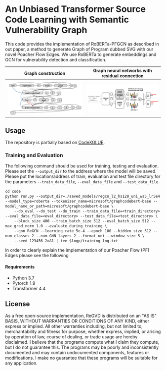 

# An Unbiased Transformer Source Code Learning with Semantic Vulnerability Graph

This code provides the implementation of RoBERTa-PFGCN as described in out paper, a method to generate Graph of 
Program dubbed SVG with our novel Poacher Flow Edges. We use RoBERTa to generate embeddings and GCN for vulnerability detection and classification.


Graph construction            |  Graph neural networks with residual connection
:-------------------------:|:-------------------------:
![](https://github.com/pial08/SemVulDet/blob/main/graph.png)  |  ![](https://github.com/pial08/SemVulDet/blob/main/arch.png)


## Usage
The repository is partially based on [CodeXGLUE](https://github.com/microsoft/CodeXGLUE/tree/main/Code-Code/Defect-detection).


### Training and Evaluation
The following command should be used for training, testing and evaluation. Please set the ```--output_dir``` to the address where the model will be saved. Please put the location/address of train, evaluation and test file directory for the parameters
```--train_data_file```, ```--eval_data_file``` and ```--test_data_file```. 

```shell
cd code
python run.py --output_dir=./saved_models/regcn_l2_hs128_uni_ws5_lr5e4 --model_type=roberta --tokenizer_name=microsoft/graphcodebert-base --model_name_or_path=microsoft/graphcodebert-base \
	--do_eval --do_test --do_train --train_data_file=<train_directory> --eval_data_file=<eval_directory> --test_data_file=<test_directory> \
	--block_size 400 --train_batch_size 512 --eval_batch_size 512 --max_grad_norm 1.0 --evaluate_during_training \
	--gnn ReGCN --learning_rate 5e-4 --epoch 100 --hidden_size 512 --num_classes 2 --num_GNN_layers 2 --format uni --window_size 5 \
	--seed 123456 2>&1 | tee $logp/training_log.txt

```

In order to clearly explain the implementation of our Poacher Flow (PF) Edges please see the following <directory>

#### Requirements
- Python 	3.7
- Pytorch 	1.9 
- Transformer 	4.4




## License
As a free open-source implementation, ReGVD is distributed on an "AS IS" BASIS, WITHOUT WARRANTIES OR CONDITIONS OF ANY KIND, either express or implied. All other warranties including, but not limited to, merchantability and fitness for purpose, whether express, implied, or arising by operation of law, course of dealing, or trade usage are hereby disclaimed. I believe that the programs compute what I claim they compute, but I do not guarantee this. The programs may be poorly and inconsistently documented and may contain undocumented components, features or modifications. I make no guarantee that these programs will be suitable for any application.
